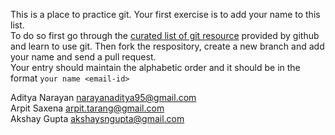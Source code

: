 This is a place to practice git. Your first exercise is to add your name to this list.  
To do so first go through the [curated list of git resource](https://help.github.com/articles/good-resources-for-learning-git-and-github/) provided by github and learn to use git. 
Then fork the respository, create a new branch and add your name and send a pull request.  
Your entry should maintain the alphabetic order and it should be in the format ```your name <email-id>```

Aditya Narayan narayanaditya95@gmail.com  
Arpit Saxena arpit.tarang@gmail.com  
Akshay Gupta akshaysngupta@gmail.com

